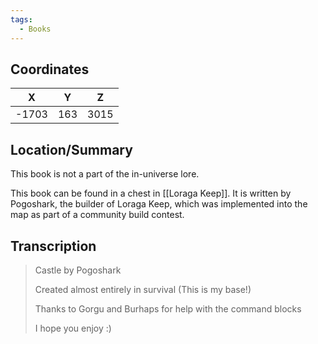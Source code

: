 ```yaml
---
tags:
  - Books
---
```


## Coordinates
| **X** | **Y** | **Z** |
| :---: | :---: | :---: |
| -1703 |  163  | 3015  |

## Location/Summary
This book is not a part of the in-universe lore.

This book can be found in a chest in [[Loraga Keep]]. It is written by Pogoshark, the builder of Loraga Keep, which was implemented into the map as part of a community build contest.

## Transcription
> Castle by Pogoshark
>
> Created almost entirely in survival
> (This is my base!)
>
> Thanks to Gorgu and Burhaps for help with the command blocks
>
> I hope you enjoy :)

